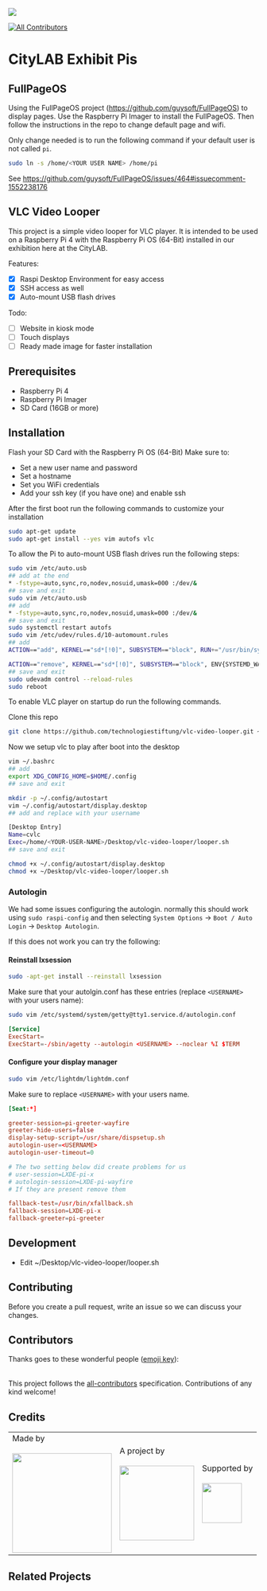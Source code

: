 ![](https://img.shields.io/badge/Built%20with%20%E2%9D%A4%EF%B8%8F-at%20Technologiestiftung%20Berlin-blue)

<!-- ALL-CONTRIBUTORS-BADGE:START - Do not remove or modify this section -->

[![All Contributors](https://img.shields.io/badge/all_contributors-0-orange.svg?style=flat-square)](#contributors-)

<!-- ALL-CONTRIBUTORS-BADGE:END -->

# CityLAB Exhibit Pis

## FullPageOS

Using the FullPageOS project (https://github.com/guysoft/FullPageOS) to display pages. Use the Raspberry Pi Imager to install the FullPageOS. Then follow the instructions in the repo to change default page and wifi.

Only change needed is to run the following command if your default user is not called `pi`.

```bash
sudo ln -s /home/<YOUR USER NAME> /home/pi
```

See https://github.com/guysoft/FullPageOS/issues/464#issuecomment-1552238176

## VLC Video Looper

This project is a simple video looper for VLC player. It is intended to be used on a Raspberry Pi 4 with the Raspberry Pi OS (64-Bit) installed in our exhibition here at the CityLAB.

Features:

- [x] Raspi Desktop Environment for easy access
- [x] SSH access as well
- [x] Auto-mount USB flash drives

Todo:

- [ ] Website in kiosk mode
- [ ] Touch displays
- [ ] Ready made image for faster installation

## Prerequisites

- Raspberry Pi 4
- Raspberry Pi Imager
- SD Card (16GB or more)

## Installation

Flash your SD Card with the Raspberry Pi OS (64-Bit)
Make sure to:

- Set a new user name and password
- Set a hostname
- Set you WiFi credentials
- Add your ssh key (if you have one) and enable ssh

After the first boot run the following commands to customize your installation

```bash
sudo apt-get update
sudo apt-get install --yes vim autofs vlc
```

To allow the Pi to auto-mount USB flash drives run the following steps:

```bash
sudo vim /etc/auto.usb
## add at the end
* -fstype=auto,sync,ro,nodev,nosuid,umask=000 :/dev/&
## save and exit
sudo vim /etc/auto.usb
## add
* -fstype=auto,sync,ro,nodev,nosuid,umask=000 :/dev/&
## save and exit
sudo systemctl restart autofs
sudo vim /etc/udev/rules.d/10-automount.rules
## add
ACTION=="add", KERNEL=="sd*[!0]", SUBSYSTEM=="block", RUN+="/usr/bin/systemd-mount --no-block --automount=yes --collect /dev/%k /mnt/%k"

ACTION=="remove", KERNEL=="sd*[!0]", SUBSYSTEM=="block", ENV{SYSTEMD_WANTS}+="umount.target", RUN+="/usr/bin/systemd-mount --umount --no-block --collect /mnt/%k"
## save and exit
sudo udevadm control --reload-rules
sudo reboot

```

To enable VLC player on startup do run the following commands.

Clone this repo

```bash
git clone https://github.com/technologiestiftung/vlc-video-looper.git ~/Desktop
```

Now we setup vlc to play after boot into the desktop

```bash
vim ~/.bashrc
## add
export XDG_CONFIG_HOME=$HOME/.config
## save and exit

mkdir -p ~/.config/autostart
vim ~/.config/autostart/display.desktop
## add and replace with your username

[Desktop Entry]
Name=cvlc
Exec=/home/<YOUR-USER-NAME>/Desktop/vlc-video-looper/looper.sh
## save and exit

chmod +x ~/.config/autostart/display.desktop
chmod +x ~/Desktop/vlc-video-looper/looper.sh
```

### Autologin

We had some issues configuring the autologin. normally this should work using `sudo raspi-config` and then selecting `System Options` -> `Boot / Auto Login` -> `Desktop Autologin`.

If this does not work you can try the following:

#### Reinstall lxsession

```bash
sudo -apt-get install --reinstall lxsession
```

Make sure that your autolgin.conf has these entries (replace `<USERNAME>` with your users name):

```bash
sudo vim /etc/systemd/system/getty@tty1.service.d/autologin.conf
```

```conf
[Service]
ExecStart=
ExecStart=-/sbin/agetty --autologin <USERNAME> --noclear %I $TERM
```

#### Configure your display manager

```bash
sudo vim /etc/lightdm/lightdm.conf
```

Make sure to replace `<USERNAME>` with your users name.

```conf
[Seat:*]

greeter-session=pi-greeter-wayfire
greeter-hide-users=false
display-setup-script=/usr/share/dispsetup.sh
autologin-user=<USERNAME>
autologin-user-timeout=0

# The two setting below did create problems for us
# user-session=LXDE-pi-x
# autologin-session=LXDE-pi-wayfire
# If they are present remove them

fallback-test=/usr/bin/xfallback.sh
fallback-session=LXDE-pi-x
fallback-greeter=pi-greeter
```



## Development

- Edit ~/Desktop/vlc-video-looper/looper.sh

## Contributing

Before you create a pull request, write an issue so we can discuss your changes.

## Contributors

Thanks goes to these wonderful people ([emoji key](https://allcontributors.org/docs/en/emoji-key)):

<!-- ALL-CONTRIBUTORS-LIST:START - Do not remove or modify this section -->
<!-- prettier-ignore-start -->
<!-- markdownlint-disable -->
<table>
  <tr>
  </tr>
</table>

<!-- markdownlint-restore -->
<!-- prettier-ignore-end -->

<!-- ALL-CONTRIBUTORS-LIST:END -->

This project follows the [all-contributors](https://github.com/all-contributors/all-contributors) specification. Contributions of any kind welcome!

## Credits

<table>
  <tr>
    <td>
      Made by <a href="https://citylab-berlin.org/de/start/">
        <br />
        <br />
        <img width="200" src="https://logos.citylab-berlin.org/logo-citylab-berlin.svg" />
      </a>
    </td>
    <td>
      A project by <a href="https://www.technologiestiftung-berlin.de/">
        <br />
        <br />
        <img width="150" src="https://logos.citylab-berlin.org/logo-technologiestiftung-berlin-de.svg" />
      </a>
    </td>
    <td>
      Supported by <a href="https://www.berlin.de/rbmskzl/">
        <br />
        <br />
        <img width="80" src="https://logos.citylab-berlin.org/logo-berlin-senatskanzelei-de.svg" />
      </a>
    </td>
  </tr>
</table>

## Related Projects
